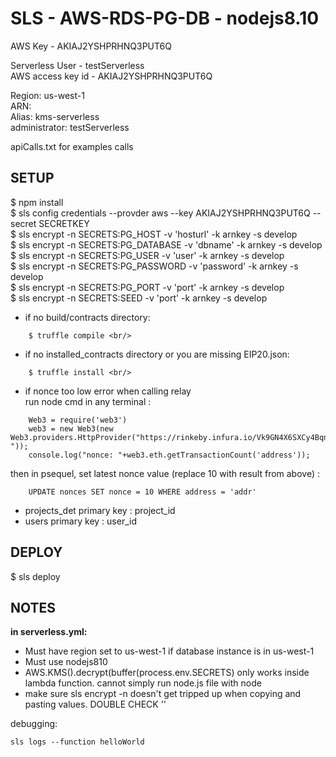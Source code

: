 # SLS - AWS-RDS-PG-DB - nodejs8.10


AWS Key - AKIAJ2YSHPRHNQ3PUT6Q <br/>

Serverless User - testServerless <br/>
AWS access key id - AKIAJ2YSHPRHNQ3PUT6Q <br/>

Region: us-west-1<br/>
ARN: <br/>
Alias: kms-serverless<br/>
administrator: testServerless<br/>

apiCalls.txt for examples calls<br/>

## SETUP
$ npm install <br/>
$ sls config credentials --provder aws --key AKIAJ2YSHPRHNQ3PUT6Q --secret SECRETKEY <br/>
$ sls encrypt -n SECRETS:PG_HOST -v 'hosturl' -k arnkey -s develop <br/>
$ sls encrypt -n SECRETS:PG_DATABASE -v 'dbname' -k arnkey -s develop <br/>
$ sls encrypt -n SECRETS:PG_USER -v 'user' -k arnkey -s develop <br/>
$ sls encrypt -n SECRETS:PG_PASSWORD -v 'password' -k arnkey -s develop <br/>
$ sls encrypt -n SECRETS:PG_PORT -v 'port' -k arnkey -s develop<br/>
$ sls encrypt -n SECRETS:SEED -v 'port' -k arnkey -s develop<br/>

* if no build/contracts directory: <br/>
```
	$ truffle compile <br/>
```
* if no installed_contracts directory or you are missing EIP20.json: <br/>
```
	$ truffle install <br/>
```
* if nonce too low error when calling relay <br/>
run node cmd in any terminal :<br/>
```
	Web3 = require('web3')
	web3 = new Web3(new Web3.providers.HttpProvider("https://rinkeby.infura.io/Vk9GN4X6SXCy4BqnuEHq "));
	console.log("nonce: "+web3.eth.getTransactionCount('address'));
```
then in psequel, set latest nonce value (replace 10 with result from above) :<br/>
```
	UPDATE nonces SET nonce = 10 WHERE address = 'addr'
```
* projects_det primary key : project_id
* users primary key : user_id

## DEPLOY

$ sls deploy

## NOTES
**in serverless.yml:** <br/>
* Must have region set to us-west-1 if database instance is in us-west-1 <br/>
* Must use nodejs810  <br/>
* AWS.KMS().decrypt(buffer(process.env.SECRETS) only works inside lambda function.  cannot simply run node.js file with node <br/>
* make sure sls encrypt -n doesn't get tripped up when copying and pasting values.  DOUBLE CHECK '' <br/>

debugging: <br/>
```
sls logs --function helloWorld
```